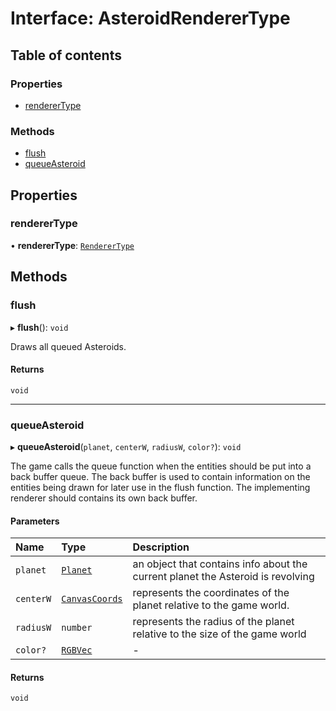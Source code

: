 # Interface: AsteroidRendererType

## Table of contents

### Properties

- [rendererType](AsteroidRendererType.md#renderertype)

### Methods

- [flush](AsteroidRendererType.md#flush)
- [queueAsteroid](AsteroidRendererType.md#queueasteroid)

## Properties

### rendererType

• **rendererType**: [`RendererType`](../README.md#renderertype-1)

## Methods

### flush

▸ **flush**(): `void`

Draws all queued Asteroids.

#### Returns

`void`

___

### queueAsteroid

▸ **queueAsteroid**(`planet`, `centerW`, `radiusW`, `color?`): `void`

The game calls the queue function when the entities should be put into a back buffer queue.
The back buffer is used to contain information on the entities being drawn for later use in the flush function.
The implementing renderer should contains its own back buffer.

#### Parameters

| Name | Type | Description |
| :------ | :------ | :------ |
| `planet` | [`Planet`](../README.md#planet) | an object that contains info about the current planet the Asteroid is revolving |
| `centerW` | [`CanvasCoords`](CanvasCoords.md) | represents the coordinates of the planet relative to the game world. |
| `radiusW` | `number` | represents the radius of the planet relative to the size of the game world |
| `color?` | [`RGBVec`](../README.md#rgbvec) | - |

#### Returns

`void`
